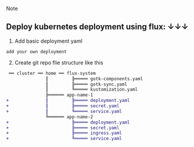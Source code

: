 > [!note]  
> ## Deploy kubernetes deployment using flux: ↓↓↓
> 
> 1. Add basic deployment yaml
> ```
> add your own deployment
> ```
> 2. Create git repo flie structure like this 
 ```diff
  ══ cluster ══ home ══ flux-system
                ║         ╠═════ gotk-components.yaml
                ║         ╠═════ gotk-sync.yaml
                ║         ╚═════ kustomization.yaml
                ╠══════ app-name-1
 +              ║         ╠═════ deployment.yaml
 +              ║         ╠═════ secret.yaml
 +              ║         ╚═════ service.yaml
                ╚══════ app-name-2
 +                        ╠═════ deployment.yaml
 +                        ╠═════ secret.yaml
 +                        ╠═════ ingress.yaml
 +                        ╚═════ service.yaml
 ```